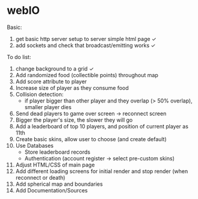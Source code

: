 # webIO

Basic:

1. get basic http server setup to server simple html page ✓
2. add sockets and check that broadcast/emitting works ✓

To do list:

1. change background to a grid ✓
2. Add randomized food (collectible points) throughout map
3. Add score attribute to player
4. Increase size of player as they consume food
5. Collision detection:
   - if player bigger than other player and they overlap (> 50% overlap),
     smaller player dies
6. Send dead players to game over screen -> reconnect screen
7. Bigger the player's size, the slower they will go
8. Add a leaderboard of top 10 players, and position of current player as 11th
9. Create basic skins, allow user to choose (and create default)
10. Use Databases
    - Store leaderboard records
    - Authentication (account register -> select pre-custom skins)
11. Adjust HTML/CSS of main page
12. Add different loading screens for initial render and stop render (when reconnect or death)
13. Add spherical map and boundaries
14. Add Documentation/Sources
